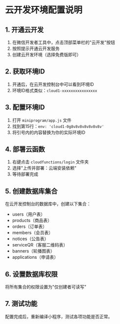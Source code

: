 # 云开发环境配置说明

## 1. 开通云开发
1. 在微信开发者工具中，点击顶部菜单栏的"云开发"按钮
2. 按照提示开通云开发服务
3. 创建云开发环境（选择免费版即可）

## 2. 获取环境ID
1. 开通后，在云开发控制台中可以看到环境ID
2. 环境ID格式类似：`cloud1-xxxxxxxxxxxxxxxx`

## 3. 配置环境ID
1. 打开 `miniprogram/app.js` 文件
2. 找到第15行：`env: 'cloud1-0g8v8v8v8v8v8v8v'`
3. 将引号内的内容替换为你的实际环境ID

## 4. 部署云函数
1. 右键点击 `cloudfunctions/login` 文件夹
2. 选择"上传并部署：云端安装依赖"
3. 等待部署完成

## 5. 创建数据库集合
在云开发控制台的数据库中，创建以下集合：
- users（用户表）
- products（商品表）
- orders（订单表）
- members（会员表）
- notices（公告表）
- serviceQR（客服二维码表）
- banners（轮播图表）
- applications（申请表）

## 6. 设置数据库权限
将所有集合的权限设置为"仅创建者可读写"

## 7. 测试功能
配置完成后，重新编译小程序，测试各项功能是否正常。

